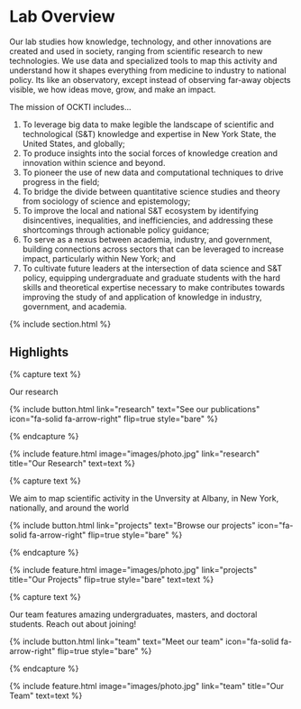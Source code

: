 ---
---

# Lab Overview

Our lab studies how knowledge, technology, and other innovations are created and used in society, ranging from scientific research to new technologies. We use data and specialized tools to map this activity and understand how it shapes everything from medicine to industry to national policy. Its like an observatory, except instead of observing far-away objects visible, we how ideas move, grow, and make an impact.

The mission of OCKTI includes...

1. To leverage big data to make legible the landscape of scientific and technological (S&T) knowledge and expertise in New York State, the United States, and globally; 
2. To produce insights into the social forces of knowledge creation and innovation within science and beyond.
3. To pioneer the use of new data and computational techniques to drive progress in the field; 
4. To bridge the divide between quantitative science studies and theory from sociology of science and epistemology; 
5. To improve the local and national S&T ecosystem by identifying disincentives, inequalities, and inefficiencies, and addressing these shortcomings through actionable policy guidance; 
6. To serve as a  nexus between academia, industry, and government, building connections across sectors that can be leveraged to increase impact, particularly within New York; and 
7. To cultivate future leaders at the intersection of data science and S&T policy, equipping undergraduate and graduate students with the hard skills and theoretical expertise necessary to make contributes towards improving the study of and application of knowledge in industry, government, and academia.


{% include section.html %}

## Highlights

{% capture text %}

Our research 

{%
  include button.html
  link="research"
  text="See our publications"
  icon="fa-solid fa-arrow-right"
  flip=true
  style="bare"
%}

{% endcapture %}

{%
  include feature.html
  image="images/photo.jpg"
  link="research"
  title="Our Research"
  text=text
%}

{% capture text %}

We aim to map scientific activity in the Unversity at Albany, in New York, nationally, and around the world

{%
  include button.html
  link="projects"
  text="Browse our projects"
  icon="fa-solid fa-arrow-right"
  flip=true
  style="bare"
%}

{% endcapture %}

{%
  include feature.html
  image="images/photo.jpg"
  link="projects"
  title="Our Projects"
  flip=true
  style="bare"
  text=text
%}

{% capture text %}

Our team features amazing undergraduates, masters, and doctoral students. Reach out about joining!

{%
  include button.html
  link="team"
  text="Meet our team"
  icon="fa-solid fa-arrow-right"
  flip=true
  style="bare"
%}

{% endcapture %}

{%
  include feature.html
  image="images/photo.jpg"
  link="team"
  title="Our Team"
  text=text
%}

